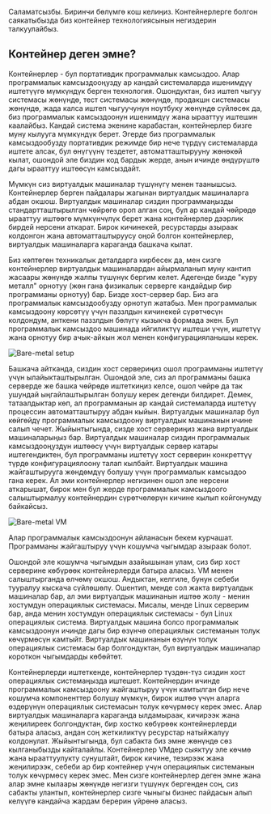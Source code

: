 Саламатсызбы. Биринчи бөлүмгө кош келиңиз. Контейнерлерге болгон саякатыбызда биз контейнер технологиясынын негиздерин
талкуулайбыз.

## Контейнер деген эмне?

Контейнерлер - бул портативдик программалык камсыздоо. Алар программалык камсыздооңузду ар кандай системаларда ишенимдүү иштетүүгө мүмкүндүк берген технология.
Ошондуктан, биз иштеп чыгуу системасы жөнүндө, тест системасы жөнүндө, продакшн системасы жөнүндө, жада калса иштеп чыгуучунун ноутбуку жөнүндө сүйлөсөк да, биз программалык камсыздоонун ишенимдүү жана ырааттуу иштешин каалайбыз. Кандай система экенине карабастан, контейнерлер бизге муну кылууга мүмкүндүк берет. Эгерде биз программалык камсыздообузду портативдик режимде бир нече түрдүү системаларда иштете алсак, бул өнүгүүнү тездетет, автоматташтырууну жөнөкөй кылат, ошондой эле биздин код бардык жерде, анын ичинде өндүрүштө дагы ырааттуу иштөөсүн камсыздайт.

Мүмкүн сиз виртуалдык машиналар түшүнүгү менен таанышсыз.  Контейнерлер берген пайдалары жагынан виртуалдык машиналарга абдан окшош. Виртуалдык машиналар сиздин программаңызды стандартташтырылган чөйрөгө ороп алган соң, бул ар кандай чөйрөдө ырааттуу иштөөгө мүмкүнчүлүк берет жана контейнерлер дээрлик бирдей нерсени аткарат. Бирок кичинекей, ресурстарды азыраак колдонгон жана автоматташтыруусу оңой болгон контейнерлер, виртуалдык машиналарга караганда башкача кылат.

Биз көптөгөн техникалык деталдарга кирбесек да, мен сизге контейнерлер виртуалдык машиналардан айырмаланып муну кантип жасаары жөнүндө жалпы түшүнүк бергим келет.
Адегенде бизде "куру металл" орнотуу (жөн гана физикалык серверге кандайдыр бир программаны орнотуу) бар.
Бизде хост-сервер бар. Биз ага программалык камсыздообузду орнотуп жатабыз. Мен программалык камсыздоону көрсөтүү үчүн паззлдын кичинекей сүрөтчөсүн колдондум, анткени паззлдын бөлүгү кызыкча формада экен. Бул программалык камсыздоо машинада ийгиликтүү иштеши үчүн, иштетүү жана орнотуу бир ачык-айкын жол менен конфигурацияланышы керек.

![Bare-metal setup](./bare.png)

Башкача айтканда, сиздин хост сервериңиз ошол программаны иштетүү үчүн ылайыкташтырылган. Ошондой эле, сиз ал программаны башка серверде же башка чөйрөдө иштеткиңиз келсе, ошол чөйрө да так ушундай ыңгайлаштырылган болушу керек дегенди билдирет. Демек, татаалдыктар көп, ал программанын ар кандай системаларда иштетүү процессин автоматташтыруу абдан кыйын. Виртуалдык машиналар бул көйгөйдү программалык камсыздоону виртуалдык машинанын ичине салып чечет. Жыйынтыгында, сизде хост сервериңиз жана виртуалдык машиналарыңыз бар. Виртуалдык машиналар сиздин программалык камсыздооңуздун иштөөсү үчүн виртуалдык сервер катары иштегендиктен, бул программаны иштетүү хост серверин конкреттүү түрдө конфигурациялоону талап кылбайт.
Виртуалдык машина жайгаштырууга жөндөмдүү болушу үчүн программалык камсыздоо гана керек. Ал эми контейнерлер негизинен ошол эле нерсени аткарышат, бирок мен бул жерде программалык камсыздоого салыштырмалуу контейнердин сүрөтчөлөрүн кичине кылып койгонумду байкайсыз.

![Bare-metal VM](./bare-vm.png)

Алар программалык камсыздоонун айланасын бекем курчашат. Программаны жайгаштыруу үчүн кошумча чыгымдар азыраак болот.

Ошондой эле кошумча чыгымдын азайышынан улам, сиз бир хост серверине көбүрөөк контейнерлерди батыра аласыз. VM менен
салыштырганда өлчөмү окшош. Андыктан, келгиле, бунун себеби тууралуу кыскача сүйлөшөлү. Ошентип, менде сол жакта
виртуалдык машиналар бар, ал эми виртуалдык машинанын иштөө жолу - менин хостумдун операциялык системасы. Мисалы, менде
Linux серверим бар, анда менин хостумдун операциялык системасы - бул Linux операциялык система. Виртуалдык машина болсо
программалык камсыздоонун ичинде дагы бир өзүнчө операциялык системанын толук көчүрмөсүн камтыйт. Виртуалдык машинанын
өзүнүн толук операциялык системасы бар болгондуктан, бул виртуалдык машиналар короткон чыгымдарды көбөйтөт.

Контейнерлерди иштеткенде, контейнерлер түздөн-түз сиздин хост операциялык системаңызда иштешет. Контейнердин ичинде программалык камсыздоону жайгаштыруу үчүн камтылган бир нече кошумча компоненттер болушу мүмкүн, бирок иштөө үчүн аларга өздөрүнүн операциялык системасын толук көчүрмөсү керек эмес. Алар виртуалдык машиналарга караганда ылдамыраак, кичирээк жана жеңилиреек болгондуктан, бир хостко көбүрөөк контейнерлерди батыра аласыз, андан соң жеткиликтүү ресурстар натыйжалуу колдонулат. 
Жыйынтыгында, бул сабакта биз эмне жөнүндө сөз кылганыбызды кайталайлы. Контейнерлер VMдер сыяктуу эле көчмө жана ырааттуулукту сунуштайт, бирок кичине, тезирээк жана жеңилирээк, себеби ар бир контейнер үчүн операциялык системанын толук көчүрмөсү керек эмес.
Мен сизге контейнерлер деген эмне жана алар эмне кылаары жөнүндө негизги түшүнүк бергенден соң, сиз сабакты улантып, контейнерлер сизге чыныгы бизнес пайдасын алып келүүгө кандайча жардам берерин үйрөнө аласыз.
